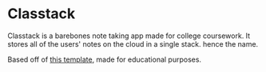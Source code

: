 Classtack
========
Classtack is a barebones note taking app made for college coursework. It stores all of the users' notes on the cloud in a single stack. hence the name.

Based off of [this template](https://github.com/trumpets/MC-AdvancedAndroidTopics), made for educational purposes.
